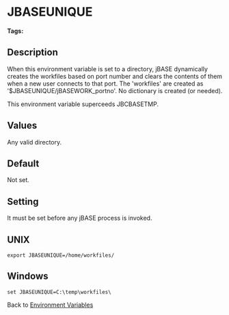 # JBASEUNIQUE

<PageHeader />

**Tags:**
<badge text='workfiles' vertical='middle' />
<badge text='environment variables' vertical='middle' />

## Description

When this environment variable is set to a directory, jBASE dynamically creates the workfiles based on port number and clears the contents of them when a new user connects to that port. The 'workfiles' are created as '$JBASEUNIQUE/jBASEWORK\_portno'. No dictionary is created (or needed).

This environment variable superceeds JBCBASETMP.

## Values

Any valid directory.

## Default

Not set.

## Setting

It must be set before any jBASE process is invoked.

## UNIX

```
export JBASEUNIQUE=/home/workfiles/
```

## Windows

```
set JBASEUNIQUE=C:\temp\workfiles\
```

Back to [Environment Variables](./../README.md)
